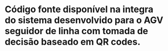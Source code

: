 # Código fonte disponível na integra do sistema desenvolvido para o AGV seguidor de linha com tomada de decisão baseado em QR codes.

